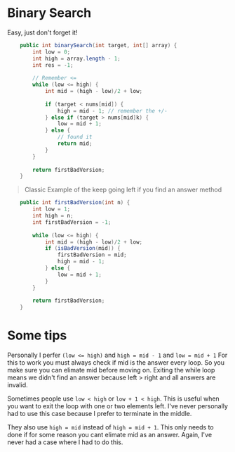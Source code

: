 # Binary Search

Easy, just don't forget it!

```java
    public int binarySearch(int target, int[] array) {
        int low = 0;
        int high = array.length - 1;
        int res = -1;
        
        // Remember <=
        while (low <= high) {
            int mid = (high - low)/2 + low;
            
            if (target < nums[mid]) {
                high = mid - 1; // remember the +/-
            } else if (target > nums[mid]k) {
                low = mid + 1; 
            } else {
                // found it
                return mid;
            }
        }
        
        return firstBadVersion;      
    }
```

> Classic Example of the keep going left if you find an answer method

```java
    public int firstBadVersion(int n) {
        int low = 1;
        int high = n;
        int firstBadVersion = -1;
        
        while (low <= high) {
            int mid = (high - low)/2 + low;
            if (isBadVersion(mid)) {
                firstBadVersion = mid; 
                high = mid - 1;
            } else {
                low = mid + 1;
            }
        }
        
        return firstBadVersion;      
    }

```

# Some tips

Personally I perfer `(low <= high)` and `high = mid - 1`  and `low = mid + 1` 
For this to work you must always check if mid is the answer every loop. So you make sure you can elimate mid before moving on. Exiting the while loop means we didn't find an answer because left > right and all answers are invalid.

Sometimes people use `low < high` or `low + 1 < high`. This is useful when you want to exit the loop with one or two elements left. I've never personally had to use this case because I prefer to terminate in the middle.

They also use `high = mid` instead of `high = mid + 1`. This only needs to done if for some reason you cant elimate mid as an answer. Again, I've never had a case where I had to do this.